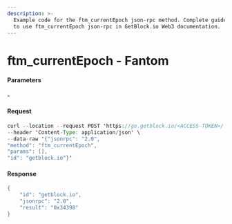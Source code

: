 ```yaml
---
description: >-
  Example code for the ftm_currentEpoch json-rpc method. Сomplete guide on how
  to use ftm_currentEpoch json-rpc in GetBlock.io Web3 documentation.
---
```


# ftm\_currentEpoch - Fantom

#### Parameters

\-

#### Request

```java
curl --location --request POST 'https://go.getblock.io/<ACCESS-TOKEN>/' \
--header 'Content-Type: application/json' \
--data-raw '{"jsonrpc": "2.0",
"method": "ftm_currentEpoch",
"params": [],
"id": "getblock.io"}'
```

#### Response

```java
{
    "id": "getblock.io",
    "jsonrpc": "2.0",
    "result": "0x34398"
}
```
